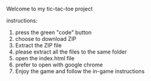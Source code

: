 Welcome to my tic-tac-toe project

instructions:
1. press the green "code" button
2. choose to download ZIP
3. Extract the ZIP file
4. please extract all the files to the same folder
5. open the index.html file
6. prefer to open with google chrome
8. Enjoy the game and follow the in-game instructions

